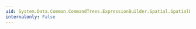 ```yaml
---
uid: System.Data.Common.CommandTrees.ExpressionBuilder.Spatial.SpatialEdmFunctions.Centroid(System.Data.Common.CommandTrees.DbExpression)
internalonly: False
---
```

